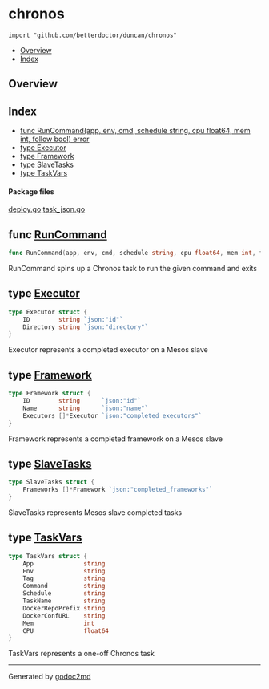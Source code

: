 

# chronos
`import "github.com/betterdoctor/duncan/chronos"`

* [Overview](#pkg-overview)
* [Index](#pkg-index)

## <a name="pkg-overview">Overview</a>



## <a name="pkg-index">Index</a>
* [func RunCommand(app, env, cmd, schedule string, cpu float64, mem int, follow bool) error](#RunCommand)
* [type Executor](#Executor)
* [type Framework](#Framework)
* [type SlaveTasks](#SlaveTasks)
* [type TaskVars](#TaskVars)


#### <a name="pkg-files">Package files</a>
[deploy.go](/src/github.com/betterdoctor/duncan/chronos/deploy.go) [task_json.go](/src/github.com/betterdoctor/duncan/chronos/task_json.go) 





## <a name="RunCommand">func</a> [RunCommand](/src/target/deploy.go?s=1215:1303#L48)
``` go
func RunCommand(app, env, cmd, schedule string, cpu float64, mem int, follow bool) error
```
RunCommand spins up a Chronos task to run the given command and exits




## <a name="Executor">type</a> [Executor](/src/target/deploy.go?s=708:799#L26)
``` go
type Executor struct {
    ID        string `json:"id"`
    Directory string `json:"directory"`
}
```
Executor represents a completed executor on a Mesos slave










## <a name="Framework">type</a> [Framework](/src/target/deploy.go?s=496:645#L19)
``` go
type Framework struct {
    ID        string      `json:"id"`
    Name      string      `json:"name"`
    Executors []*Executor `json:"completed_executors"`
}
```
Framework represents a completed framework on a Mesos slave










## <a name="SlaveTasks">type</a> [SlaveTasks](/src/target/deploy.go?s=350:431#L14)
``` go
type SlaveTasks struct {
    Frameworks []*Framework `json:"completed_frameworks"`
}
```
SlaveTasks represents Mesos slave completed tasks










## <a name="TaskVars">type</a> [TaskVars](/src/target/deploy.go?s=847:1119#L32)
``` go
type TaskVars struct {
    App              string
    Env              string
    Tag              string
    Command          string
    Schedule         string
    TaskName         string
    DockerRepoPrefix string
    DockerConfURL    string
    Mem              int
    CPU              float64
}
```
TaskVars represents a one-off Chronos task














- - -
Generated by [godoc2md](http://godoc.org/github.com/davecheney/godoc2md)
